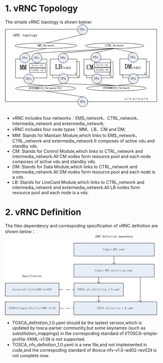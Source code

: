 # 1. vRNC Topology #
The simple vRNC topology is shown below:
![vRNC Topology](image/vRNC_Topology.bmp)

- vRNC includes four networks：EMS_network、CTRL_network、 Intermedia_network and extermedia_network;
- vRNC includes four node types：MM、LB、CM and DM;
- MM: Stands for Maintain Module,which links to EMS_network、CTRL_network and extermedia_network.It composes of active vdu and standby vds.
- CM: Stands for Control Module,which links to CTRL_network and
intermedia_network.All CM nodes form resource pool and each node composes of active vdu and standby vds.
- DM: Stands for Data Module,which links to CTRL_network and
intermedia_network.All DM nodes form resource pool and each node is a vds.
- LB: Stands for LineCard Module,which links to CTRL_network and
intermedia_network and extermedia_network.All LB nodes form resource pool and each node is a vds.

# 2. vRNC Definition #
 The files dependency and correspoding specificaiton of vRNC definition are shown below：
![vRNC Definition](image/vRNC_Definition.png)

- TOSCA_definition_1.0.yaml should be the lastest version,which is updated by tosca-parser community,but some keynames (such as substitution_mappings) in the correspoding standard of 《TOSCA-simple-profile-YAML-v1.0》 is not supported.
- TOSCA_nfv_definition_1.0.yaml is a new file,and not implemented in code,and the correspoding standard of 《tosca-nfv-v1.0-wd02-rev02》 is not complete now.
 
